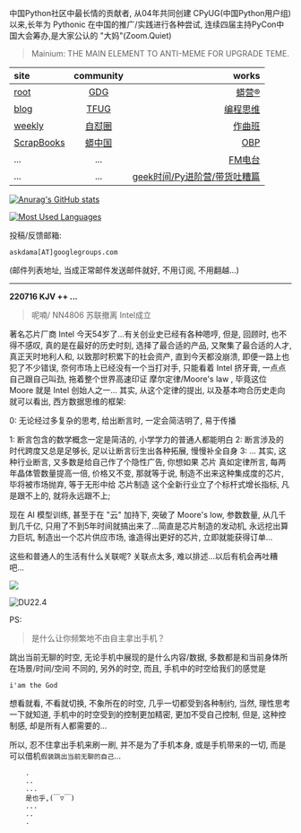 中国Python社区中最长情的贡献者, 从04年共同创建 CPyUG(中国Python用户组)以来,长年为 Pythonic 在中国的推广/实践进行各种尝试, 连续四届主持PyCon中国大会筹办,是大家公认的 "大妈"(Zoom.Quiet)

> Mainium: THE MAIN ELEMENT TO ANTI-MEME FOR UPGRADE TEME.

| site | community | works |
| :-----| :----: | ----: |
| [root](http://zoomquiet.io/) | [GDG](https://blog.zhgdg.org/) | [蟒营®](https://doc.101.camp/) |
| [blog](https://blog.zoomquiet.io/pages/zoomquiet.html) | [TFUG](http://zh.tfug.world/) | [编程思维](https://py.101.camp/) |
| [weekly](http://weekly.pychina.org/) | [自怼圈](https://du.101.camp/) | [作曲班](https://mu.101.camp/) |
| [ScrapBooks](https://zoomquiet.io/collection.html) | [蟒中国](https://pychina.org/) | [OBP](https://zoomquiet.io/obp/index.html) |
| ... | ... | [FM电台](https://fm.101.camp/) |
| ... | ... | [geek时间/Py进阶营/带货吐糟篇](https://fm.101.camp/2020/geek2py-dama.html) |


[![Anurag's GitHub stats](https://github-readme-stats.vercel.app/api?username=zoomquiet&show_icons=true&count_private=true&include_all_commits=true&layout=compact&theme=panda)](https://blog.zoomquiet.io)

[![Most Used Languages](https://github-readme-stats.vercel.app/api/top-langs/?username=zoomquiet&theme=panda&card_width=445&layout=compact&show_icons=true&hide=javascript,html,php,Smarty,XSLT,TeX,C++,CSS)](https://zoomquiet.io)


投稿/反馈邮箱:

    askdama[AT]googlegroups.com

(邮件列表地址, 
当成正常邮件发送邮件就好, 不用订阅, 不用翻越...)




-----------------------------------------
**220716 KJV ++ ...**


> 呢喃/ NN4806 苏联撤离 Intel成立




著名芯片厂商 Intel 今天54岁了...有关创业史已经有各种嗯哼, 但是, 回顾时, 也不得不感叹, 真的是在最好的历史时刻, 选择了最合适的产品, 又聚集了最合适的人才, 真正天时地利人和, 以致那时积累下的社会资产, 直到今天都没崩溃, 即便一路上也犯了不少错误, 奈何市场上已经没有一个当打对手, 只能看着 Intel 挤牙膏, 一点点自己跟自己叫劲, 拖着整个世界高速印证 摩尔定律/Moore's law , 毕竟这位 Moore 就是 Intel 创始人之一...
其实, 从这个定律的提出, 以及基本吻合历史走向就可以看出, 西方数据思维的框架:

0: 无论经过多复杂的思考, 给出断言时, 一定会简洁明了, 易于传播

1: 断言包含的数学概念一定是简洁的, 小学学力的普通人都能明白
2: 断言涉及的时代跨度又总是足够长, 足以让断言衍生出各种拓展, 慢慢补全自身
3: ...
其实, 这种行业断言, 又多数是给自己作了个隐性广告, 你想如果 芯片 真如定律所言, 每两年晶体管数量提高一倍, 价格又不变, 那就等于说, 制造不出来这种集成度的芯片, 毕将被市场抛弃, 等于无形中给 芯片制造 这个全新行业立了个标杆式增长指标, 凡是跟不上的, 就将永远跟不上;

现在 AI 模型训练, 甚至于在 "云" 加持下, 突破了 Moore's low, 参数数量, 从几千到几千亿, 只用了不到5年时间就搞出来了...简直是芯片制造的发动机, 永远挖出算力巨坑, 制造出一个芯片供应市场, 谁造得出更好的芯片, 立即就能获得订单...

这些和普通人的生活有什么关联呢? 关联点太多, 难以排述...以后有机会再吐糟吧...​


![](https://ipic.zoomquiet.top/2022-07-15-zq42-today-card-2207.016.jpeg)


![DU22.4](https://ipic.zoomquiet.top/2022-04-30-220430DU6y_zip.jpg!/fw/420)






PS:
> 是什么让你频繁地不由自主拿出手机？

跳出当前无聊的时空,
无论手机中展现的是什么内容/数据,
多数都是和当前身体所在场景/时间/空间 不同的,
另外的时空,
而且, 手机中的时空给我们的感觉是

    i'am the God

想看就看, 不看就切换,
不象所在的时空, 几乎一切都受到各种制约,
当然,
理性思考一下就知道,
手机中的时空受到的控制更加精密, 更加不受自己控制,
但是, 这种控制感,
却是所有人都需要的...

所以, 
忍不住拿出手机来刷一刷,
并不是为了手机本身, 或是手机带来的一切,
而是可以借机`假装跳出当前无聊的自己`...



```
    .
    ..
    ...
    是也乎,(￣▽￣)
    ...
    ..
    .
```



